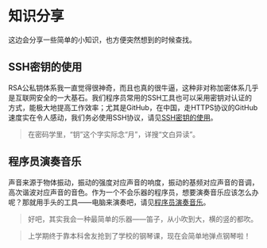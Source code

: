 # 知识分享

这边会分享一些简单的小知识，也方便突然想到的时候查找。

## SSH密钥的使用

RSA公私钥体系我一直觉得很神奇，而且也真的很牛逼，这种非对称加密体系几乎是互联网安全的一大基石。我们程序员常用的SSH工具也可以采用密钥对认证的方式，能极大地提高工作效率；尤其是GitHub，在中国，走HTTPS协议的GitHub速度实在令人感动，我们务必使用SSH协议，请见[SSH密钥的使用](ssh_keys.md)。

> 在密码学里，“钥”这个字实际念“月”，详搜“文白异读”。

## 程序员演奏音乐

声音来源于物体振动，振动的强度对应声音的响度，振动的基频对应声音的音调，高次谐波对应声音的音色。作为一个不会乐器的程序员，想要演奏音乐应该怎么办呢？那就用手头的工具——电脑来演奏吧，请见[程序员演奏音乐](music.md)。

> 好吧，其实我会一种最简单的乐器——笛子，从小吹到大，横的竖的都吹。

> 上学期终于靠本科舍友抢到了学校的钢琴课，现在会简单地弹点钢琴啦！
